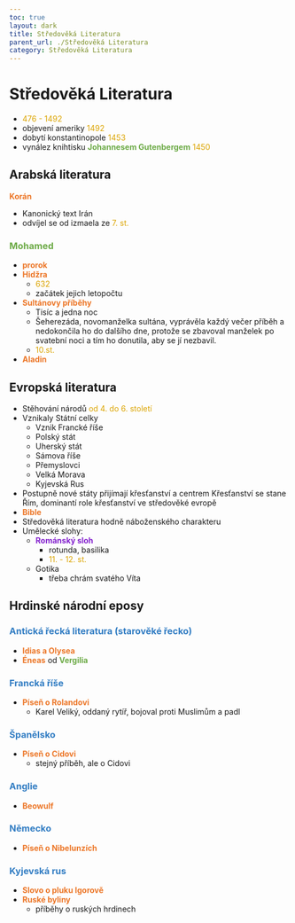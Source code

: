 ```yaml
---
toc: true
layout: dark
title: Středověká Literatura 
parent_url: ./Středověká Literatura 
category: Středověká Literatura 
---
```


# Středověká Literatura
* <span style="color: #DBA400">476 - 1492</span>
* objevení ameriky <span style="color: #DBA400">1492</span>
* dobytí konstantinopole <span style="color: #DBA400">1453</span>
* vynález knihtisku <span style="color: #6CAA46">**Johannesem Gutenbergem**</span> <span style="color: #DBA400">1450</span>

## Arabská literatura
<span style="color: #EC7627">**Korán**</span>
* Kanonický text Irán
* odvíjel se od izmaela ze <span style="color: #DBA400">7. st.</span>

### <span style="color: #6CAA46">**Mohamed**</span>
  * <span style="color: #EC7627">**prorok**</span>
* <span style="color: #EC7627">**Hidžra**</span>
  * <span style="color: #DBA400">632</span> 
  * začátek jejich letopočtu
* <span style="color: #EC7627">**Sultánovy příběhy**</span>
  * Tisíc a jedna noc
  * Šeherezáda, novomanželka sultána, vyprávěla každý večer příběh a nedokončila ho do dalšího dne, protože se zbavoval manželek po svatební noci a tím ho donutila, aby se jí nezbavil.
  * <span style="color: #DBA400">10.st.</span>
* <span style="color: #EC7627">**Aladin**</span>

## Evropská literatura
* Stěhování národů <span style="color: #DBA400">od 4. do 6. století</span>
* Vznikaly Státní celky
  * Vznik Francké říše
  *  Polský stát
  * Uherský stát
  * Sámova říše
  * Přemyslovci
  * Velká Morava
  * Kyjevská Rus
* Postupně nové státy přijímají křesťanství a centrem Křesťanství se stane Řím, dominantí role křesťanství ve středověké evropě
* <span style="color: #EC7627">**Bible**</span>
* Středověká literatura hodně náboženského charakteru
* Umělecké slohy:
  * <span style="color: #8422ce">**Románský sloh**</span>
    * rotunda, basilika
    * <span style="color: #DBA400">11. - 12. st.</span>
  * Gotika 
    * třeba chrám svatého Víta

## Hrdinské národní eposy

###  <span style="color: #327DC3">**Antická řecká literatura (starověké řecko)**</span>
  * <span style="color: #EC7627">**Idias a Olysea**</span>
  * <span style="color: #EC7627">**Éneas**</span> od <span style="color: #6CAA46">**Vergilia**</span>

###  <span style="color: #327DC3">**Francká říše**</span>
  * <span style="color: #EC7627">**Píseň o Rolandovi**</span>
    * Karel Veliký, oddaný rytíř, bojoval proti Muslimům a padl

###  <span style="color: #327DC3">**Španělsko**</span>
  * <span style="color: #EC7627">**Píseň o Cidovi**</span>
    * stejný příběh, ale o Cidovi

### <span style="color: #327DC3">**Anglie**</span>
  * <span style="color: #EC7627">**Beowulf**</span>

### <span style="color: #327DC3">**Německo**</span>
  * <span style="color: #EC7627">**Píseň o Nibelunzích**</span>

### <span style="color: #327DC3">**Kyjevská rus**</span>
  * <span style="color: #EC7627">**Slovo o pluku Igorově**</span>
  * <span style="color: #EC7627">**Ruské byliny**</span>
    * příběhy o ruských hrdinech

